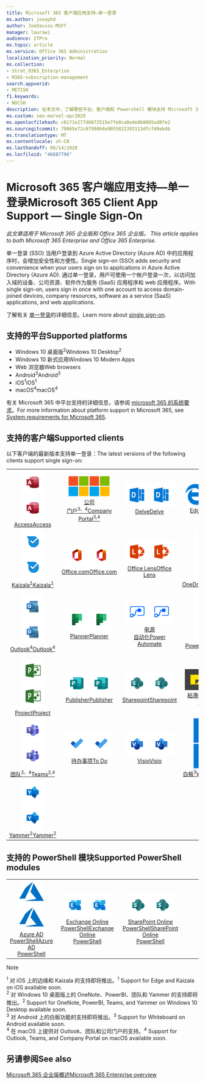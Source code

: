 ```yaml
---
title: Microsoft 365 客户端应用支持—单一登录
ms.author: josephd
author: JoeDavies-MSFT
manager: laurawi
audience: ITPro
ms.topic: article
ms.service: Office 365 Administration
localization_priority: Normal
ms.collection:
- Strat_O365_Enterprise
- M365-subscription-management
search.appverid:
- MET150
f1.keywords:
- NOCSH
description: 在本文中，了解哪些平台、客户端和 Powershell 模块支持 Microsoft 365 的单一登录。
ms.custom: seo-marvel-apr2020
ms.openlocfilehash: c0171e277d6072515e7fe0ca8ede8b8005ad8fe2
ms.sourcegitcommit: 79065e72c0799064e9055022393113dfcf40eb4b
ms.translationtype: MT
ms.contentlocale: zh-CN
ms.lasthandoff: 08/14/2020
ms.locfileid: "46687796"
---
```

# <a name="microsoft-365-client-app-support--single-sign-on"></a><span data-ttu-id="bf7a7-103">Microsoft 365 客户端应用支持—单一登录</span><span class="sxs-lookup"><span data-stu-id="bf7a7-103">Microsoft 365 Client App Support — Single Sign-On</span></span>

<span data-ttu-id="bf7a7-104">*此文章适用于 Microsoft 365 企业版和 Office 365 企业版。* </span><span class="sxs-lookup"><span data-stu-id="bf7a7-104">*This article applies to both Microsoft 365 Enterprise and Office 365 Enterprise.*</span></span>

<span data-ttu-id="bf7a7-105">单一登录 (SSO) 当用户登录到 Azure Active Directory (Azure AD) 中的应用程序时，会增加安全性和方便性。</span><span class="sxs-lookup"><span data-stu-id="bf7a7-105">Single sign-on (SSO) adds security and convenience when your users sign on to applications in Azure Active Directory (Azure AD).</span></span> <span data-ttu-id="bf7a7-106">通过单一登录，用户可使用一个帐户登录一次，以访问加入域的设备、公司资源、软件作为服务 (SaaS) 应用程序和 web 应用程序。</span><span class="sxs-lookup"><span data-stu-id="bf7a7-106">With single sign-on, users sign in once with one account to access domain-joined devices, company resources, software as a service (SaaS) applications, and web applications.</span></span>

<span data-ttu-id="bf7a7-107">了解有关 [单一登录](https://docs.microsoft.com/azure/active-directory/manage-apps/what-is-single-sign-on)的详细信息。</span><span class="sxs-lookup"><span data-stu-id="bf7a7-107">Learn more about [single sign-on](https://docs.microsoft.com/azure/active-directory/manage-apps/what-is-single-sign-on).</span></span>

## <a name="supported-platforms"></a><span data-ttu-id="bf7a7-108">支持的平台</span><span class="sxs-lookup"><span data-stu-id="bf7a7-108">Supported platforms</span></span>

 - <span data-ttu-id="bf7a7-109">Windows 10 桌面版<sup>2</sup></span><span class="sxs-lookup"><span data-stu-id="bf7a7-109">Windows 10 Desktop<sup>2</sup></span></span>
 - <span data-ttu-id="bf7a7-110">Windows 10 新式应用</span><span class="sxs-lookup"><span data-stu-id="bf7a7-110">Windows 10 Modern Apps</span></span>
 - <span data-ttu-id="bf7a7-111">Web 浏览器</span><span class="sxs-lookup"><span data-stu-id="bf7a7-111">Web browsers</span></span>
 - <span data-ttu-id="bf7a7-112">Android<sup>3</sup></span><span class="sxs-lookup"><span data-stu-id="bf7a7-112">Android<sup>3</sup></span></span>
 - <span data-ttu-id="bf7a7-113">iOS<sup>1</sup></span><span class="sxs-lookup"><span data-stu-id="bf7a7-113">iOS<sup>1</sup></span></span>
 - <span data-ttu-id="bf7a7-114">macOS<sup>4</sup></span><span class="sxs-lookup"><span data-stu-id="bf7a7-114">macOS<sup>4</sup></span></span>

<span data-ttu-id="bf7a7-115">有关 Microsoft 365 中平台支持的详细信息，请参阅 [microsoft 365 的系统要求](https://products.office.com/office-system-requirements)。</span><span class="sxs-lookup"><span data-stu-id="bf7a7-115">For more information about platform support in Microsoft 365, see [System requirements for Microsoft 365](https://products.office.com/office-system-requirements).</span></span>

## <a name="supported-clients"></a><span data-ttu-id="bf7a7-116">支持的客户端</span><span class="sxs-lookup"><span data-stu-id="bf7a7-116">Supported clients</span></span>

<span data-ttu-id="bf7a7-117">以下客户端的最新版本支持单一登录：</span><span class="sxs-lookup"><span data-stu-id="bf7a7-117">The latest versions of the following clients support single sign-on:</span></span>

| | | | | | |
|:---:|:---:|:---:|:---:|:---:|:---:|
| <span data-ttu-id="bf7a7-118">![Access 图标](../media/o365-access-64x64.png)</span><span class="sxs-lookup"><span data-stu-id="bf7a7-118">![Access icon](../media/o365-access-64x64.png)</span></span> <br> [<span data-ttu-id="bf7a7-119">Access</span><span class="sxs-lookup"><span data-stu-id="bf7a7-119">Access</span></span>](https://products.office.com/access) | <span data-ttu-id="bf7a7-120">![公司门户图标](../media/o365-microsoft-64x64.png)</span><span class="sxs-lookup"><span data-stu-id="bf7a7-120">![Company portal icon](../media/o365-microsoft-64x64.png)</span></span> <br> [<span data-ttu-id="bf7a7-121">公司 <br> 门户<sup>3、4</sup></span><span class="sxs-lookup"><span data-stu-id="bf7a7-121">Company <br> Portal<sup>3,4</sup> </span></span>](https://docs.microsoft.com/intune-user-help/sign-in-to-the-company-portal) | <span data-ttu-id="bf7a7-122">![Delve 图标](../media/o365-delve-64x64.png)</span><span class="sxs-lookup"><span data-stu-id="bf7a7-122">![Delve icon](../media/o365-delve-64x64.png)</span></span> <br> [<span data-ttu-id="bf7a7-123">Delve</span><span class="sxs-lookup"><span data-stu-id="bf7a7-123">Delve</span></span>](https://products.office.com/business/intelligent-search) | <span data-ttu-id="bf7a7-124">![边缘图标](../media/o365-edge-64x64.png)</span><span class="sxs-lookup"><span data-stu-id="bf7a7-124">![Edge icon](../media/o365-edge-64x64.png)</span></span> <br> [<span data-ttu-id="bf7a7-125">Edge<sup>1</sup></span><span class="sxs-lookup"><span data-stu-id="bf7a7-125">Edge<sup>1</sup></span></span>](https://www.microsoft.com/windows/microsoft-edge) | <span data-ttu-id="bf7a7-126">![Excel 图标](../media/o365-excel-64x64.png)</span><span class="sxs-lookup"><span data-stu-id="bf7a7-126">![Excel icon](../media/o365-excel-64x64.png)</span></span> <br> [<span data-ttu-id="bf7a7-127">Excel</span><span class="sxs-lookup"><span data-stu-id="bf7a7-127">Excel</span></span>](https://products.office.com/excel) 
| <span data-ttu-id="bf7a7-128">![Kaizala 图标](../media/o365-kaizala-64x64.png)</span><span class="sxs-lookup"><span data-stu-id="bf7a7-128">![Kaizala icon](../media/o365-kaizala-64x64.png)</span></span> <br> [<span data-ttu-id="bf7a7-129">Kaizala<sup>1</sup></span><span class="sxs-lookup"><span data-stu-id="bf7a7-129">Kaizala<sup>1</sup></span></span>](https://products.office.com/en/business/microsoft-kaizala) | <span data-ttu-id="bf7a7-130">![Office.com 图标](../media/o365-office-64x64.png)</span><span class="sxs-lookup"><span data-stu-id="bf7a7-130">![Office.com icon](../media/o365-office-64x64.png)</span></span> <br> [<span data-ttu-id="bf7a7-131">Office.com</span><span class="sxs-lookup"><span data-stu-id="bf7a7-131">Office.com</span></span>](https://www.office.com/) | <span data-ttu-id="bf7a7-132">![镜头图标](../media/o365-lens-64x64.png)</span><span class="sxs-lookup"><span data-stu-id="bf7a7-132">![Lens icon](../media/o365-lens-64x64.png)</span></span> <br> [<span data-ttu-id="bf7a7-133">Office Lens</span><span class="sxs-lookup"><span data-stu-id="bf7a7-133">Office Lens</span></span>](https://www.microsoft.com/p/office-lens/9wzdncrfj3t8?activetab=pivot%3Aoverviewtab) | <span data-ttu-id="bf7a7-134">![OneDrive for Business 图标](../media/o365-OneDrive-64x64.png)</span><span class="sxs-lookup"><span data-stu-id="bf7a7-134">![OneDrive for Business icon](../media/o365-OneDrive-64x64.png)</span></span> <br> [<span data-ttu-id="bf7a7-135">OneDrive</span><span class="sxs-lookup"><span data-stu-id="bf7a7-135">OneDrive</span></span>](https://products.office.com/onedrive-for-business/online-cloud-storage) | <span data-ttu-id="bf7a7-136">![OneNote 图标](../media/o365-OneNote-64x64.png)</span><span class="sxs-lookup"><span data-stu-id="bf7a7-136">![OneNote icon](../media/o365-OneNote-64x64.png)</span></span> <br> [<span data-ttu-id="bf7a7-137">OneNote<sup>2</sup></span><span class="sxs-lookup"><span data-stu-id="bf7a7-137">OneNote<sup>2</sup></span></span>](https://products.office.com/onenote) 
| <span data-ttu-id="bf7a7-138">![Outlook 图标](../media/o365-outlook-64x64.png)</span><span class="sxs-lookup"><span data-stu-id="bf7a7-138">![Outlook icon](../media/o365-outlook-64x64.png)</span></span> <br> [<span data-ttu-id="bf7a7-139">Outlook<sup>4</sup></span><span class="sxs-lookup"><span data-stu-id="bf7a7-139">Outlook<sup>4</sup></span></span>](https://products.office.com/outlook) | <span data-ttu-id="bf7a7-140">![Planner 图标](../media/o365-planner-64x64.png)</span><span class="sxs-lookup"><span data-stu-id="bf7a7-140">![Planner icon](../media/o365-planner-64x64.png)</span></span> <br> [<span data-ttu-id="bf7a7-141">Planner</span><span class="sxs-lookup"><span data-stu-id="bf7a7-141">Planner</span></span>](https://products.office.com/business/task-management-software) | <span data-ttu-id="bf7a7-142">![电源自动图标](../media/o365-flow-64x64.png)</span><span class="sxs-lookup"><span data-stu-id="bf7a7-142">![Power Automate icon](../media/o365-flow-64x64.png)</span></span> <br> [<span data-ttu-id="bf7a7-143">电源 <br> 自动化</span><span class="sxs-lookup"><span data-stu-id="bf7a7-143">Power <br> Automate</span></span>](https://flow.microsoft.com) | <span data-ttu-id="bf7a7-144">![PowerBI 图标](../media/o365-powerbi-64x64.png)</span><span class="sxs-lookup"><span data-stu-id="bf7a7-144">![PowerBI icon](../media/o365-powerbi-64x64.png)</span></span> <br> [<span data-ttu-id="bf7a7-145">Power BI<sup>2</sup></span><span class="sxs-lookup"><span data-stu-id="bf7a7-145">Power BI<sup>2</sup></span></span>](https://powerbi.microsoft.com)| <span data-ttu-id="bf7a7-146">![PowerPoint 图标](../media/o365-powerpoint-64x64.png)</span><span class="sxs-lookup"><span data-stu-id="bf7a7-146">![PowerPoint icon](../media/o365-powerpoint-64x64.png)</span></span> <br> [<span data-ttu-id="bf7a7-147">PowerPoint</span><span class="sxs-lookup"><span data-stu-id="bf7a7-147">PowerPoint</span></span>](https://products.office.com/powerpoint) 
| <span data-ttu-id="bf7a7-148">![Project 图标](../media/o365-project-64x64.png)</span><span class="sxs-lookup"><span data-stu-id="bf7a7-148">![Project icon](../media/o365-project-64x64.png)</span></span> <br> [<span data-ttu-id="bf7a7-149">Project</span><span class="sxs-lookup"><span data-stu-id="bf7a7-149">Project</span></span>](https://products.office.com/project) | <span data-ttu-id="bf7a7-150">![Publisher 图标](../media/o365-publisher-64x64.png)</span><span class="sxs-lookup"><span data-stu-id="bf7a7-150">![Publisher icon](../media/o365-publisher-64x64.png)</span></span> <br> [<span data-ttu-id="bf7a7-151">Publisher</span><span class="sxs-lookup"><span data-stu-id="bf7a7-151">Publisher</span></span>](https://products.office.com/publisher) | <span data-ttu-id="bf7a7-152">![SharePoint 图标](../media/o365-sharepoint-64x64.png)</span><span class="sxs-lookup"><span data-stu-id="bf7a7-152">![SharePoint icon](../media/o365-sharepoint-64x64.png)</span></span> <br> [<span data-ttu-id="bf7a7-153">Sharepoint</span><span class="sxs-lookup"><span data-stu-id="bf7a7-153">Sharepoint</span></span>](https://products.office.com/sharepoint) | <span data-ttu-id="bf7a7-154">![粘滞便笺图标](../media/o365-stickynotes-64x64.png)</span><span class="sxs-lookup"><span data-stu-id="bf7a7-154">![Sticky Notes icon](../media/o365-stickynotes-64x64.png)</span></span> <br> [<span data-ttu-id="bf7a7-155">粘滞便笺</span><span class="sxs-lookup"><span data-stu-id="bf7a7-155">Sticky Notes</span></span>](https://www.microsoft.com/p/microsoft-sticky-notes/9nblggh4qghw)  | <span data-ttu-id="bf7a7-156">![Sway 图标](../media/o365-sway-64x64.png)</span><span class="sxs-lookup"><span data-stu-id="bf7a7-156">![Sway icon](../media/o365-sway-64x64.png)</span></span> <br> [<span data-ttu-id="bf7a7-157">Sway</span><span class="sxs-lookup"><span data-stu-id="bf7a7-157">Sway</span></span>](https://sway.com) 
| <span data-ttu-id="bf7a7-158">![Teams 图标](../media/o365-teams-64x64.png)</span><span class="sxs-lookup"><span data-stu-id="bf7a7-158">![Teams icon](../media/o365-teams-64x64.png)</span></span> <br> [<span data-ttu-id="bf7a7-159">团队<sup>2、4</sup></span><span class="sxs-lookup"><span data-stu-id="bf7a7-159">Teams<sup>2,4</sup></span></span>](https://products.office.com/microsoft-teams/group-chat-software) | <span data-ttu-id="bf7a7-160">![To Do 图标](../media/o365-todo-64x64.png)</span><span class="sxs-lookup"><span data-stu-id="bf7a7-160">![To Do icon](../media/o365-todo-64x64.png)</span></span> <br> [<span data-ttu-id="bf7a7-161">待办事项</span><span class="sxs-lookup"><span data-stu-id="bf7a7-161">To Do</span></span>](https://todo.microsoft.com) | <span data-ttu-id="bf7a7-162">![Visio 图标](../media/o365-visio-64x64.png)</span><span class="sxs-lookup"><span data-stu-id="bf7a7-162">![Visio icon](../media/o365-visio-64x64.png)</span></span> <br> [<span data-ttu-id="bf7a7-163">Visio</span><span class="sxs-lookup"><span data-stu-id="bf7a7-163">Visio</span></span>](https://products.office.com/visio/flowchart-software) | <span data-ttu-id="bf7a7-164">![Whiteboard 图标](../media/o365-whiteboard-64x64.png)</span><span class="sxs-lookup"><span data-stu-id="bf7a7-164">![Whiteboard icon](../media/o365-whiteboard-64x64.png)</span></span> <br> [<span data-ttu-id="bf7a7-165">白板<sup>3</sup></span><span class="sxs-lookup"><span data-stu-id="bf7a7-165">Whiteboard<sup>3</sup></span></span>](https://whiteboard.microsoft.com/) | <span data-ttu-id="bf7a7-166">![Word 图标](../media/o365-word-64x64.png)</span><span class="sxs-lookup"><span data-stu-id="bf7a7-166">![Word icon](../media/o365-word-64x64.png)</span></span> <br> [<span data-ttu-id="bf7a7-167">Word</span><span class="sxs-lookup"><span data-stu-id="bf7a7-167">Word</span></span>](https://products.office.com/word) 
| <span data-ttu-id="bf7a7-168">![Yammer 图标](../media/o365-yammer-64x64.png)</span><span class="sxs-lookup"><span data-stu-id="bf7a7-168">![Yammer icon](../media/o365-yammer-64x64.png)</span></span> <br> [<span data-ttu-id="bf7a7-169">Yammer<sup>2</sup></span><span class="sxs-lookup"><span data-stu-id="bf7a7-169">Yammer<sup>2</sup></span></span>](https://products.office.com/yammer/yammer-overview) |

## <a name="supported-powershell-modules"></a><span data-ttu-id="bf7a7-170">支持的 PowerShell 模块</span><span class="sxs-lookup"><span data-stu-id="bf7a7-170">Supported PowerShell modules</span></span>

| | | | | | |
|:---:|:---:|:---:|:---:|:---:|:---:|
| <span data-ttu-id="bf7a7-171">![Azure 图标](../media/o365-azure-64x64.png)</span><span class="sxs-lookup"><span data-stu-id="bf7a7-171">![Azure icon](../media/o365-azure-64x64.png)</span></span> <br> [<span data-ttu-id="bf7a7-172">Azure AD <br> PowerShell</span><span class="sxs-lookup"><span data-stu-id="bf7a7-172">Azure AD <br> PowerShell</span></span>](https://docs.microsoft.com/powershell/azure/active-directory/overview?view=azureadps-2.0) | <span data-ttu-id="bf7a7-173">![Exchange 图标](../media/o365-exchange-64x64.png)</span><span class="sxs-lookup"><span data-stu-id="bf7a7-173">![Exchange icon](../media/o365-exchange-64x64.png)</span></span> <br> [<span data-ttu-id="bf7a7-174">Exchange Online <br> PowerShell</span><span class="sxs-lookup"><span data-stu-id="bf7a7-174">Exchange Online <br> PowerShell</span></span>](https://docs.microsoft.com/powershell/exchange/exchange-online/exchange-online-powershell?view=exchange-ps) | <span data-ttu-id="bf7a7-175">![SharePoint 图标](../media/o365-sharepoint-64x64.png)</span><span class="sxs-lookup"><span data-stu-id="bf7a7-175">![SharePoint icon](../media/o365-sharepoint-64x64.png)</span></span> <br> [<span data-ttu-id="bf7a7-176">SharePoint Online <br> PowerShell</span><span class="sxs-lookup"><span data-stu-id="bf7a7-176">SharePoint Online <br> PowerShell</span></span>](https://docs.microsoft.com/powershell/sharepoint/sharepoint-online/connect-sharepoint-online)

> [!NOTE]
> <span data-ttu-id="bf7a7-177"><sup>1</sup> 对 iOS 上的边缘和 Kaizala 的支持即将推出。</span><span class="sxs-lookup"><span data-stu-id="bf7a7-177"><sup>1</sup> Support for Edge and Kaizala on iOS available soon.</span></span> <br>
> <span data-ttu-id="bf7a7-178"><sup>2</sup> 对 Windows 10 桌面版上的 OneNote、PowerBI、团队和 Yammer 的支持即将推出。</span><span class="sxs-lookup"><span data-stu-id="bf7a7-178"><sup>2</sup> Support for OneNote, PowerBI, Teams, and Yammer on Windows 10 Desktop available soon.</span></span> <br>
> <span data-ttu-id="bf7a7-179"><sup>3</sup> 对 Android 上的白板功能的支持即将推出。</span><span class="sxs-lookup"><span data-stu-id="bf7a7-179"><sup>3</sup> Support for Whiteboard on Android available soon.</span></span> <br>
> <span data-ttu-id="bf7a7-180"><sup>4</sup> 在 macOS 上提供对 Outlook、团队和公司门户的支持。</span><span class="sxs-lookup"><span data-stu-id="bf7a7-180"><sup>4</sup> Support for Outlook, Teams, and Company Portal on macOS available soon.</span></span> <br>

## <a name="see-also"></a><span data-ttu-id="bf7a7-181">另请参阅</span><span class="sxs-lookup"><span data-stu-id="bf7a7-181">See also</span></span>

[<span data-ttu-id="bf7a7-182">Microsoft 365 企业版概述</span><span class="sxs-lookup"><span data-stu-id="bf7a7-182">Microsoft 365 Enterprise overview</span></span>](microsoft-365-overview.md)

